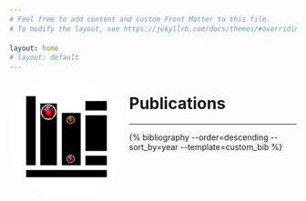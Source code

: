 ```yaml
---
# Feel free to add content and custom Front Matter to this file.
# To modify the layout, see https://jekyllrb.com/docs/themes/#overriding-theme-defaults

layout: home
# layout: default
---
```

<p align="center">
<img src="assets/img/portfolio/publications.png" alt="books" width="200" align="left" style="margin-right:10px; border-radius:80px" />
</p>

# Publications

---

{% bibliography --order=descending --sort_by=year --template=custom_bib %}


